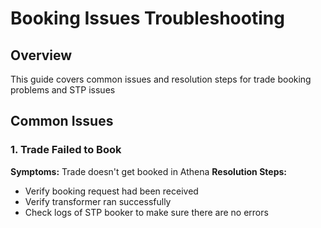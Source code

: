 # Booking Issues Troubleshooting

## Overview
This guide covers common issues and resolution steps for trade booking problems and STP issues

## Common Issues

### 1. Trade Failed to Book
**Symptoms:** Trade doesn't get booked in Athena
**Resolution Steps:**
- Verify booking request had been received
- Verify transformer ran successfully 
- Check logs of STP booker to make sure there are no errors
